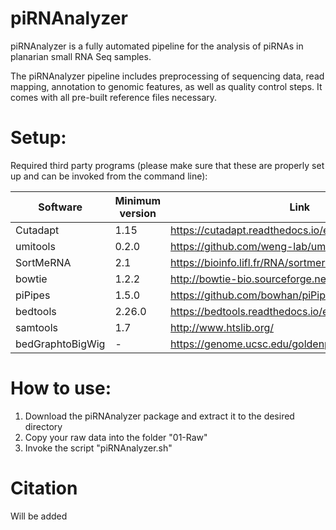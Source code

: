 # piRNAnalyzer

piRNAnalyzer is a fully automated pipeline for the analysis of piRNAs in planarian small RNA Seq samples.

The piRNAnalyzer pipeline includes preprocessing of sequencing data, read mapping, annotation to genomic features, as well as quality control steps. It comes with all pre-built reference files necessary.


# Setup:

Required third party programs
(please make sure that these are properly set up and can be invoked from the command line):

Software | Minimum version | Link
---------|-----------------|----------
Cutadapt | 1.15 | https://cutadapt.readthedocs.io/en/stable/
umitools | 0.2.0 | https://github.com/weng-lab/umitools
SortMeRNA | 2.1 | https://bioinfo.lifl.fr/RNA/sortmerna/
bowtie | 1.2.2 | http://bowtie-bio.sourceforge.net/index.shtml
piPipes | 1.5.0 | https://github.com/bowhan/piPipes
bedtools | 2.26.0 | https://bedtools.readthedocs.io/en/latest/
samtools | 1.7 | http://www.htslib.org/
bedGraphtoBigWig | - | https://genome.ucsc.edu/goldenpath/help/bigWig.html


# How to use:
1. Download the piRNAnalyzer package and extract it to the desired directory
2. Copy your raw data into the folder "01-Raw"
3. Invoke the script "piRNAnalyzer.sh"

# Citation
Will be added



